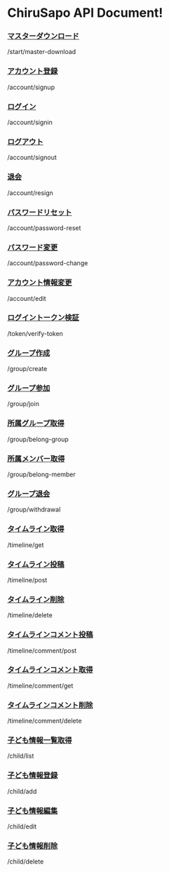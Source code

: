 # ChiruSapo API Document!

### [マスターダウンロード](/_api-document/start/master-download.md)
/start/master-download

### [アカウント登録](/_api-document/account/signup.md)
/account/signup

### [ログイン](/_api-document/account/signin.md)
/account/signin

### [ログアウト](/_api-document/account/signout.md)
/account/signout

### [退会](/_api-document/account/resign.md)
/account/resign

### [パスワードリセット](/_api-document/account/password-reset.md)
/account/password-reset

### [パスワード変更](/_api-document/account/password-change.md)
/account/password-change

### [アカウント情報変更](/_api-document/account/edit.md)
/account/edit

### [ログイントークン検証](/_api-document/token/verify-token.md)
/token/verify-token

### [グループ作成](/_api-document/group/create.md)
/group/create

### [グループ参加](/_api-document/group/join.md)
/group/join

### [所属グループ取得](/_api-document/group/belong-group.md)
/group/belong-group

### [所属メンバー取得](/_api-document/group/belong-member.md)
/group/belong-member

### [グループ退会](/_api-document/group/withdrawal.md)
/group/withdrawal

### [タイムライン取得](/_api-document/timeline/get.md)
/timeline/get

### [タイムライン投稿](/_api-document/timeline/post.md)
/timeline/post

### [タイムライン削除](/_api-document/timeline/delete.md)
/timeline/delete

### [タイムラインコメント投稿](/_api-document/timeline/comment/post.md)
/timeline/comment/post

### [タイムラインコメント取得](/_api-document/timeline/comment/get.md)
/timeline/comment/get

### [タイムラインコメント削除](/_api-document/timeline/comment/delete.md)
/timeline/comment/delete

### [子ども情報一覧取得](/_api-document/child/list.md)
/child/list

### [子ども情報登録](/_api-document/child/add.md)
/child/add

### [子ども情報編集](/_api-document/child/edit.md)
/child/edit

### [子ども情報削除](/_api-document/child/delete.md)
/child/delete